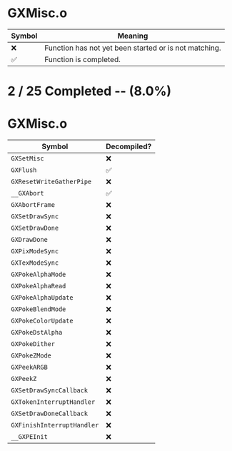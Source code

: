 # GXMisc.o
| Symbol | Meaning 
| ------------- | ------------- 
| :x: | Function has not yet been started or is not matching. 
| :white_check_mark: | Function is completed. 


# 2 / 25 Completed -- (8.0%)
# GXMisc.o
| Symbol | Decompiled? |
| ------------- | ------------- |
| `GXSetMisc` | :x: |
| `GXFlush` | :white_check_mark: |
| `GXResetWriteGatherPipe` | :x: |
| `__GXAbort` | :white_check_mark: |
| `GXAbortFrame` | :x: |
| `GXSetDrawSync` | :x: |
| `GXSetDrawDone` | :x: |
| `GXDrawDone` | :x: |
| `GXPixModeSync` | :x: |
| `GXTexModeSync` | :x: |
| `GXPokeAlphaMode` | :x: |
| `GXPokeAlphaRead` | :x: |
| `GXPokeAlphaUpdate` | :x: |
| `GXPokeBlendMode` | :x: |
| `GXPokeColorUpdate` | :x: |
| `GXPokeDstAlpha` | :x: |
| `GXPokeDither` | :x: |
| `GXPokeZMode` | :x: |
| `GXPeekARGB` | :x: |
| `GXPeekZ` | :x: |
| `GXSetDrawSyncCallback` | :x: |
| `GXTokenInterruptHandler` | :x: |
| `GXSetDrawDoneCallback` | :x: |
| `GXFinishInterruptHandler` | :x: |
| `__GXPEInit` | :x: |
